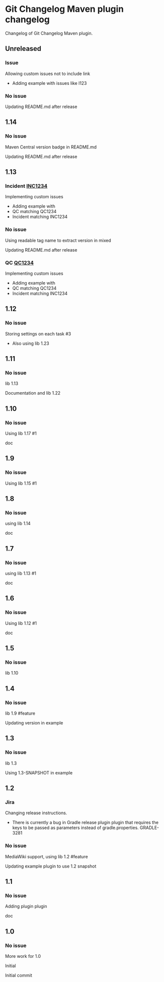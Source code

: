 
# Git Changelog Maven plugin changelog

Changelog of Git Changelog Maven plugin.

## Unreleased
### Issue
   Allowing custom issues not to include link

 * Adding example with issues like I123


### No issue
   Updating README.md after release



## 1.14
### No issue
   Maven Central version badge in README.md

   Updating README.md after release



## 1.13
### Incident [INC1234](http://inc/INC1234) 
   Implementing custom issues
 * Adding example with
  * QC matching QC1234
  * Incident matching INC1234


### No issue
   Using readable tag name to extract version in mixed

   Updating README.md after release


### QC [QC1234](http://cq/1234) 
   Implementing custom issues
 * Adding example with
  * QC matching QC1234
  * Incident matching INC1234



## 1.12
### No issue
   Storing settings on each task #3

 * Also using lib 1.23



## 1.11
### No issue
   lib 1.13

   Documentation and lib 1.22



## 1.10
### No issue
   Using lib 1.17 #1

   doc



## 1.9
### No issue
   Using lib 1.15 #1



## 1.8
### No issue
   using lib 1.14

   doc



## 1.7
### No issue
   using lib 1.13 #1

   doc



## 1.6
### No issue
   Using lib 1.12 #1

   doc



## 1.5
### No issue
   lib 1.10



## 1.4
### No issue
   lib 1.9 #feature

   Updating version in example



## 1.3
### No issue
   lib 1.3

   Using 1.3-SNAPSHOT in example



## 1.2
### Jira
   Changing release instructions.

 * There is currently a bug in Gradle release plugin plugin that requires the keys to be passed as parameters instead of gradle.properties. GRADLE-3281


### No issue
   MediaWiki support, using lib 1.2 #feature

   Updating example plugin to use 1.2 snapshot



## 1.1
### No issue
   Adding plugin plugin

   doc



## 1.0
### No issue
   More work for 1.0

   Initial

   Initial commit



 